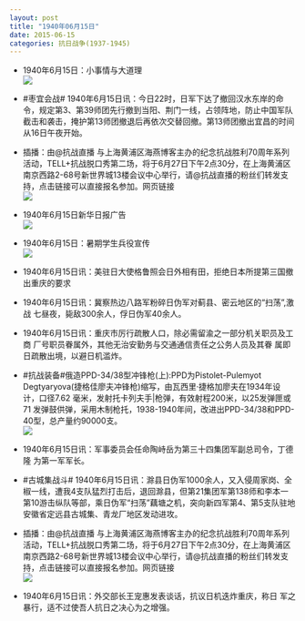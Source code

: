 ```yaml
---
layout: post
title: "1940年06月15日"
date: 2015-06-15
categories: 抗日战争(1937-1945)
---
```


<meta name="referrer" content="no-referrer" />

- 1940年6月15日：小事情与大道理 <br/><img src="https://ww2.sinaimg.cn/large/aca367d8jw1et567khaghj20k51k94fu.jpg" />

- #枣宜会战# 1940年6月15日讯：今日22时，日军下达了撤回汉水东岸的命令，规定第3、第39师团先行撤到当阳、荆门一线，占领阵地，防止中国军队截击和袭击，掩护第13师团撤退后再依次交替回撤。第13师团撤出宜昌的时间从16日午夜开始。 

- 插播：由@抗战直播 与上海黄浦区海燕博客主办的纪念抗战胜利70周年系列活动，TELL+抗战脱口秀第二场，将于6月27日下午2点30分，在上海黄浦区南京西路2-68号新世界城13楼会议中心举行，请@抗战直播的粉丝们转发支持，点击链接可以直接报名参加。网页链接 <br/><img src="https://ww4.sinaimg.cn/large/aca367d8jw1et53lw9jqyj20qw0zk76r.jpg" />

- 1940年6月15日新华日报广告 <br/><img src="https://ww1.sinaimg.cn/large/aca367d8jw1et52qeq7upj20qn0irgqn.jpg" />

- 1940年6月15日：暑期学生兵役宣传 <br/><img src="https://ww1.sinaimg.cn/large/aca367d8jw1et512kuyhvj211r0h4jy1.jpg" />

- 1940年6月15日讯：美驻日大使格鲁照会日外相有田，拒绝日本所提第三国撤出重庆的要求 

- 1940年6月15日讯：冀察热边八路军粉碎日伪军对蓟县、密云地区的“扫荡”,激战 七昼夜，毙敌300余人，俘日伪军40余人。 

- 1940年6月15日讯：重庆市厉行疏散人口，除必需留渝之一部分机关职员及工商 厂号职员眷属外，其他无治安勤务与交通通信责任之公务人员及其眷 属即日疏散出境，以避日机滥炸。 

- #抗战装备#俄造PPD-34/38型冲锋枪(上):PPD为Pistolet-Pulemyot Degtyaryova(捷格佳廖夫冲锋枪)缩写，由瓦西里·捷格加廖夫在1934年设计，口径7.62 毫米，发射托卡列夫手|枪弹，有效射程200米，以25发弹匣或71 发弹鼓供弹，采用木制枪托，1938-1940年间，改进出PPD-34/38和PPD-40型，总产量约90000支。 <br/><img src="https://ww2.sinaimg.cn/large/aca367d8jw1et4jnmhr23j20go0tvwkd.jpg" />

- 1940年6月15日讯：军事委员会任命陶峙岳为第三十四集团军副总司令，丁德隆 为第一军军长。 

- #古城集战斗# 1940年6月15日讯：滁县日伪军1000余人，又入侵周家岗、全椒一线，遭我4支队猛烈打击后，退回滁县，但第21集团军第138师和李本一第10游击纵队等部，乘日伪军“扫荡”藕塘之机，突向新四军第4、第5支队驻地安徽省定远县古城集、青龙厂地区发动进攻。 

- 插播：由@抗战直播 与上海黄浦区海燕博客主办的纪念抗战胜利70周年系列活动，TELL+抗战脱口秀第二场，将于6月27日下午2点30分，在上海黄浦区南京西路2-68号新世界城13楼会议中心举行，请@抗战直播的粉丝们转发支持，点击链接可以直接报名参加。网页链接 <br/><img src="https://ww4.sinaimg.cn/large/aca367d8gw1et4fcmg6fij20wl0zkq77.jpg" />

- 1940年6月15日讯：外交部长王宠惠发表谈话，抗议日机迭炸重庆，称日 军之暴行，适不过使吾人抗日之决心为之增强。 

